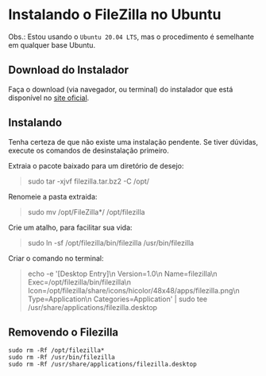 # Instalando o FileZilla no Ubuntu

Obs.: Estou usando o `Ubuntu 20.04 LTS`, mas o procedimento é semelhante em qualquer base Ubuntu.

## Download do Instalador

Faça o download (via navegador, ou terminal) do instalador que está disponível no [site oficial](https://filezilla-project.org).


## Instalando

Tenha certeza de que não existe uma instalação pendente. Se tiver dúvidas, execute os comandos de desinstalação primeiro.


Extraia o pacote baixado para um diretório de desejo:

> sudo tar -xjvf filezilla.tar.bz2 -C /opt/

Renomeie a pasta extraida:

> sudo mv /opt/FileZilla*/ /opt/filezilla

Crie um atalho, para facilitar sua vida:

> sudo ln -sf /opt/filezilla/bin/filezilla /usr/bin/filezilla

Criar o comando no terminal:

> echo -e '[Desktop Entry]\n Version=1.0\n Name=filezilla\n Exec=/opt/filezilla/bin/filezilla\n Icon=/opt/filezilla/share/icons/hicolor/48x48/apps/filezilla.png\n Type=Application\n Categories=Application' | sudo tee /usr/share/applications/filezilla.desktop


## Removendo o Filezilla

```
sudo rm -Rf /opt/filezilla*
sudo rm -Rf /usr/bin/filezilla
sudo rm -Rf /usr/share/applications/filezilla.desktop
```
